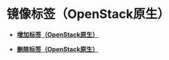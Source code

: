 # 镜像标签（OpenStack原生）<a name="ims_03_0711"></a>

-   **[增加标签（OpenStack原生）](增加标签（OpenStack原生）.md)**  

-   **[删除标签（OpenStack原生）](删除标签（OpenStack原生）.md)**  


